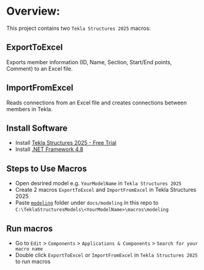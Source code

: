 # Overview:
This project contains two `Tekla Structures 2025` macros:

## ExportToExcel
Exports member information (ID, Name, Section, Start/End points, Comment) to an Excel file.

## ImportFromExcel
Reads connections from an Excel file and creates connections between members in Tekla.

## Install Software

- Install [Tekla Structures 2025 - Free Trial](https://download.tekla.com/tekla-structures/free-trial)
- Install [.NET Framework 4.8](https://dotnet.microsoft.com/en-us/download/dotnet-framework/thank-you/net48-web-installer)

## Steps to Use Macros

- Open desrired model e.g. `YourModelName` in `Tekla Structures 2025`
- Create 2 macros `ExportToExcel` and `ImportFromExcel` in Tekla Structures 2025
- Paste [`modeling`](docs/modeling) folder under `docs/modeling` in this repo to `C:\TeklaStructuresModels\<YourModelName>\macros\modeling`


## Run macros
- Go to `Edit` > `Components` > `Applications & Components` > `Search for your macro name`
- Double click `ExportToExcel` or `ImportFromExcel` in `Tekla Structures 2025` to run macros